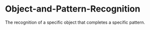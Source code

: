 # Object-and-Pattern-Recognition
The recognition of a specific object that completes a specific pattern.
